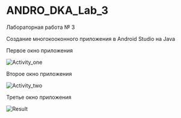 # ANDRO_DKA_Lab_3
Лабораторная работа № 3

Создание многокооконного приложения в Android Studio на Java

Первое окно приложения

![Activity_one](https://user-images.githubusercontent.com/70965647/196124817-1644ca2a-0d00-4b8f-8d2b-cfed60fc5c7c.png)

Второе окно приложения

![Activity_two](https://user-images.githubusercontent.com/70965647/196124946-829a6928-cb7c-44f6-88e6-6f881d3d7e97.png)

Третье окно приложения

![Result](https://user-images.githubusercontent.com/70965647/196125008-6c68d17b-a6da-4f5e-a9d2-d4e373b1bd35.png)
